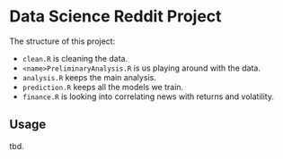 # Data Science Reddit Project

The structure of this project:
- `clean.R` is cleaning the data.
- `<name>PreliminaryAnalysis.R` is us playing around with the data.
- `analysis.R` keeps the main analysis.
- `prediction.R` keeps all the models we train.
- `finance.R` is looking into correlating news with returns and volatility.

## Usage

tbd.